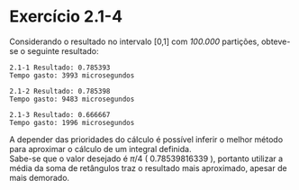 # Exercício 2.1-4

Considerando o resultado no intervalo [0,1] com *100.000* partições, obteve-se o seguinte resultado:

```
2.1-1 Resultado: 0.785393
Tempo gasto: 3993 microsegundos

2.1-2 Resultado: 0.785398
Tempo gasto: 9483 microsegundos

2.1-3 Resultado: 0.666667
Tempo gasto: 1996 microsegundos
```

A depender das prioridades do cálculo é possível inferir o melhor método para aproximar o cálculo de um integral definida.  
Sabe-se que o valor desejado é $\pi$/4 ( 0.78539816339 ), portanto utilizar a média da soma de retângulos traz o resultado mais aproximado, apesar de mais demorado.
